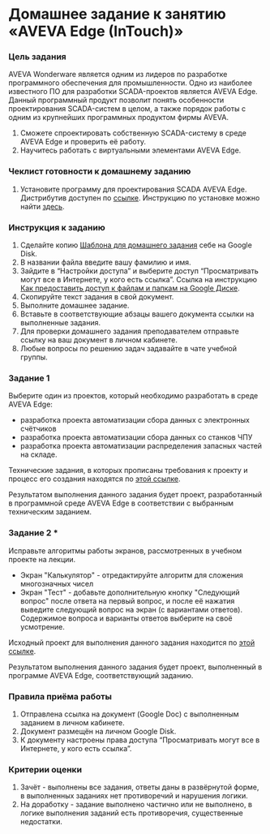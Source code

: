 # Домашнее задание к занятию «AVEVA Edge (InTouch)»

### Цель задания

AVEVA Wonderware является одним из лидеров по разработке программного обеспечения для промышленности. Одно из наиболее известного ПО для разработки SCADA-проектов является AVEVA Edge. Данный программный продукт позволит понять особенности проектирования SCADA-систем в целом, а также порядок работы с одним из крупнейших программных продуктом фирмы AVEVA.

1. Сможете спроектировать собственную SCADA-систему в среде AVEVA Edge и проверить её работу.
2. Научитесь работать с виртуальными элементами AVEVA Edge.


### Чеклист готовности к домашнему заданию

1. Установите программу для проектирования SCADA AVEVA Edge. Дистрибутив доступен по [ссылке](https://drive.google.com/drive/folders/1aGQvSz04BEAZFBLIdxeZwAiXZZRKHYj4?usp=sharing). Инструкцию по установке можно найти [здесь](https://docs.google.com/presentation/d/10pURrRI7lO3BO5YweXTOCHEln-TlFRwXfhIYO47FKpg/edit?usp=sharing).

### Инструкция к заданию

1. Сделайте копию [Шаблона для домашнего задания](https://docs.google.com/document/d/1fe9BwLdUZYz5cLqUP80OkyZio1NSWilWzU1A3JpN_r4/edit?usp=sharing) себе на Google Disk.
2. В названии файла введите вашу фамилию и имя.
3. Зайдите в “Настройки доступа” и выберите доступ “Просматривать могут все в Интернете, у кого есть ссылка”. Ссылка на инструкцию [Как предоставить доступ к файлам и папкам на Google Диске](https://support.google.com/docs/answer/2494822?hl=ru&co=GENIE.Platform%3DDesktop).
4. Скопируйте текст задания в свой документ.
5. Выполните домашнее задание.
6. Вставьте в соответствующие абзацы вашего документа ссылки на выполненные задания.
7. Для проверки домашнего задания преподавателем отправьте ссылку на ваш документ в личном кабинете.
8. Любые вопросы по решению задач задавайте в чате учебной группы.

### Задание 1

Выберите один из проектов, который необходимо разработать в среде AVEVA Edge:
- разработка проекта автоматизации сбора данных с электронных счётчиков 
- разработка проекта автоматизации сбора данных со станков ЧПУ
- разработка проекта автоматизации распределения запасных частей на складе.

Технические задания, в которых прописаны требования к проекту и процесс его создания находятся по [этой ссылке](https://drive.google.com/drive/folders/1l_gxQp_T8BLViExD62dlHm42rj2SBUTE?usp=sharing).

Результатом выполнения данного задания будет проект, разработанный в программной среде AVEVA Edge в соответствии с выбранным техническим заданием.

### Задание 2 *
Исправьте алгоритмы работы экранов, рассмотренных в учебном проекте на лекции.
- Экран "Калькулятор" - отредактируйте алгоритм для сложения многозначных чисел
- Экран "Тест" - добавьте дополнительную кнопку "Следующий вопрос" после ответа на первый вопрос, и после её нажатия выведите следующий вопрос на экран (с вариантами ответов). Содержимое вопроса и варианты ответов выберите на своё усмотрение.

Исходный проект для выполнения данного задания находится по [этой ссылке](https://drive.google.com/drive/folders/1Iw6Hqs_cmNvd_LRiQCYM68BDg_HeR0C3?usp=sharing).

Результатом выполнения данного задания будет проект, выполненный в программе AVEVA Edge, соответствующий заданию.

### Правила приёма работы

1. Отправлена ссылка на документ (Google Doc) с выполненным заданием в личном кабинете.
2. Документ размещён на личном Google Disk.
3. К документу настроены права доступа “Просматривать могут все в Интернете, у кого есть ссылка”.

### Критерии оценки

1. Зачёт - выполнены все задания, ответы даны в развёрнутой форме, в выполненных заданиях нет противоречий и нарушения логики.
2. На доработку - задание выполнено частично или не выполнено, в логике выполнения заданий есть противоречия, существенные недостатки.
